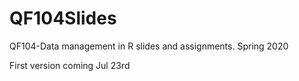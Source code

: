 # QF104Slides
QF104-Data management in R slides and assignments. Spring 2020

First version coming Jul 23rd
